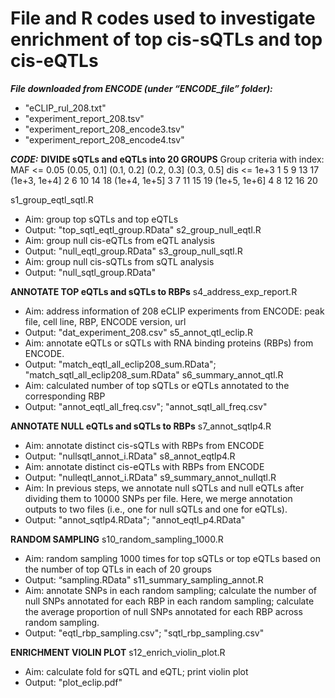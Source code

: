 # File and R codes used to investigate enrichment of top cis-sQTLs and top cis-eQTLs

_**File downloaded from ENCODE (under “ENCODE_file” folder):**_
  * "eCLIP_rul_208.txt"
  * "experiment_report_208.tsv"
  * "experiment_report_208_encode3.tsv"
  * "experiment_report_208_encode4.tsv"



_**CODE:**_
**DIVIDE sQTLs and eQTLs into 20 GROUPS** 
Group criteria with index:
	            MAF <= 0.05	(0.05, 0.1]	(0.1, 0.2]	(0.2, 0.3]	(0.3, 0.5]
dis <= 1e+3	    1	            5	          9	        13	          17
(1e+3, 1e+4]	  2	            6	          10	      14	          18
(1e+4, 1e+5]	  3	            7	          11	      15	          19
(1e+5, 1e+6]	  4	            8	          12	      16	          20

s1_group_eqtl_sqtl.R
  * Aim: group top sQTLs and top eQTLs
  * Output: "top_sqtl_eqtl_group.RData"
s2_group_null_eqtl.R
  * Aim: group null cis-eQTLs from eQTL analysis
  * Output: "null_eqtl_group.RData"
s3_group_null_sqtl.R
  * Aim: group null cis-sQTLs from sQTL analysis
  * Output: "null_sqtl_group.RData"

**ANNOTATE TOP eQTLs and sQTLs to RBPs** 
s4_address_exp_report.R
  * Aim: address information of 208 eCLIP experiments from ENCODE: peak file, cell line, RBP, ENCODE version, url
  * Output: "dat_experiment_208.csv"
s5_annot_qtl_eclip.R
  * Aim: annotate eQTLs or sQTLs with RNA binding proteins (RBPs) from ENCODE.
  * Output: "match_eqtl_all_eclip208_sum.RData"; "match_sqtl_all_eclip208_sum.RData"
s6_summary_annot_qtl.R
  * Aim: calculated number of top sQTLs or eQTLs annotated to the corresponding RBP
  * Output: "annot_eqtl_all_freq.csv"; "annot_sqtl_all_freq.csv"

**ANNOTATE NULL eQTLs and sQTLs to RBPs**
s7_annot_sqtlp4.R
  * Aim: annotate distinct cis-sQTLs with RBPs from ENCODE
  * Output: "nullsqtl_annot_i.RData"
s8_annot_eqtlp4.R
  * Aim: annotate distinct cis-eQTLs with RBPs from ENCODE
  * Output: "nulleqtl_annot_i.RData"
s9_summary_annot_nullqtl.R
  * Aim: In previous steps, we annotate null sQTLs and null eQTLs after dividing them to 10000 SNPs per file. Here, we merge annotation outputs to two files (i.e., one for null sQTLs and one for eQTLs).
  * Output: "annot_sqtlp4.RData"; "annot_eqtl_p4.RData"

**RANDOM SAMPLING**
s10_random_sampling_1000.R
  * Aim: random sampling 1000 times for top sQTLs or top eQTLs based on the number of top QTLs in each of 20 groups
  * Output: “sampling.RData"
s11_summary_sampling_annot.R
  * Aim: annotate SNPs in each random sampling; calculate the number of null SNPs annotated for each RBP in each random sampling; calculate the average proportion of null SNPs annotated for each RBP across random sampling.
  * Output: "eqtl_rbp_sampling.csv"; "sqtl_rbp_sampling.csv"

**ENRICHMENT VIOLIN PLOT**
s12_enrich_violin_plot.R
  * Aim: calculate fold for sQTL and eQTL; print violin plot
  * Output: "plot_eclip.pdf"

